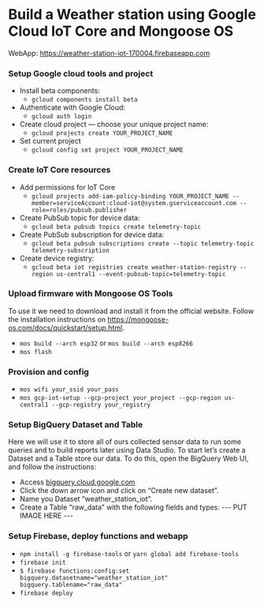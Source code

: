 # Build a Weather station using Google Cloud IoT Core and Mongoose OS


WebApp: https://weather-station-iot-170004.firebaseapp.com

### Setup Google cloud tools and project

* Install beta components:
    * `gcloud components install beta`
* Authenticate with Google Cloud:
    * `gcloud auth login`
* Create cloud project — choose your unique project name:
    * `gcloud projects create YOUR_PROJECT_NAME`
* Set current project
    * `gcloud config set project YOUR_PROJECT_NAME`

### Create IoT Core resources

* Add permissions for IoT Core
    * `gcloud projects add-iam-policy-binding YOUR_PROJECT_NAME --member=serviceAccount:cloud-iot@system.gserviceaccount.com --role=roles/pubsub.publisher`
* Create PubSub topic for device data:
    * `gcloud beta pubsub topics create telemetry-topic`
* Create PubSub subscription for device data:
    * `gcloud beta pubsub subscriptions create --topic telemetry-topic telemetry-subscription`
* Create device registry:
    * `gcloud beta iot registries create weather-station-registry --region us-central1 --event-pubsub-topic=telemetry-topic`

### Upload firmware with Mongoose OS Tools

To use it we need to download and install it from the official website. Follow the installation instructions on https://mongoose-os.com/docs/quickstart/setup.html.

* `mos build --arch esp32` or `mos build --arch esp8266`
* `mos flash`

### Provision and config

* `mos wifi your_ssid your_pass`
* `mos gcp-iot-setup --gcp-project your_project --gcp-region us-central1 --gcp-registry your_registry`

### Setup BigQuery Dataset and Table

Here we will use it to store all of ours collected sensor data to run some queries and to build reports later using Data Studio. To start let’s create a Dataset and a Table store our data. To do this, open the BigQuery Web UI, and follow the instructions:

* Access [bigquery.cloud.google.com](https://bigquery.cloud.google.com)
* Click the down arrow icon and click on “Create new dataset”.
* Name you Dataset “weather_station_iot”.
* Create a Table “raw_data” with the following fields and types:
--- PUT IMAGE HERE ---

### Setup Firebase, deploy functions and webapp

* `npm install -g firebase-tools` or `yarn global add firebase-tools`
* `firebase init`
* `$ firebase functions:config:set bigquery.datasetname="weather_station_iot" bigquery.tablename="raw_data"` 
* `firebase deploy`